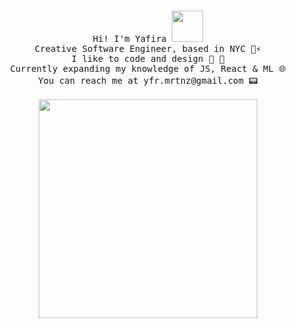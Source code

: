 <p align="center">
  <br>
  <samp>
    Hi! I'm Yafira <img src="https://media.giphy.com/media/XYyxh0R1XilajMWB8X/giphy.gif" height="50px">
      <br>Creative Software Engineer, based in NYC 🌸⚡️
        <br>I like to code and design 🤖 🎨
    <br>Currently expanding my knowledge of JS, React & ML 🌐
    <br>You can reach me at yfr.mrtnz@gmail.com 📟
    <br>
    <br>
    <img src="https://yafira.github.io/assets/gadgets.png" width="350px" align="center">
  </samp>
</p>
